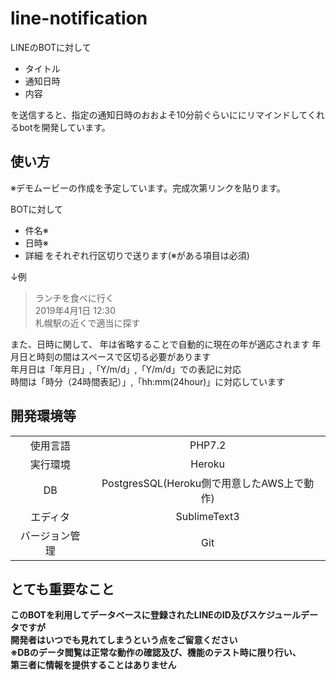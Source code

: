 # line-notification

LINEのBOTに対して
- タイトル
- 通知日時
- 内容

を送信すると、指定の通知日時のおおよそ10分前ぐらいににリマインドしてくれるbotを開発しています。

## 使い方

※デモムービーの作成を予定しています。完成次第リンクを貼ります。

BOTに対して
* 件名※
* 日時※
* 詳細
をそれぞれ行区切りで送ります(※がある項目は必須)

↓例

>ランチを食べに行く  
>2019年4月1日 12:30  
>札幌駅の近くで適当に探す  

また、日時に関して、
年は省略することで自動的に現在の年が適応されます
年月日と時刻の間はスペースで区切る必要があります  
年月日は「年月日」,「Y/m/d」,「Y/m/d」での表記に対応  
時間は「時分（24時間表記）」,「hh:mm(24hour)」に対応しています


## 開発環境等

|  | |
|:-:|:-:|
|使用言語|PHP7.2|
|実行環境|Heroku|
|DB|PostgresSQL(Heroku側で用意したAWS上で動作)|
|エディタ|SublimeText3|
|バージョン管理|Git|

## とても重要なこと
**このBOTを利用してデータベースに登録されたLINEのID及びスケジュールデータですが  
開発者はいつでも見れてしまうという点をご留意ください  
※DBのデータ閲覧は正常な動作の確認及び、機能のテスト時に限り行い、  
第三者に情報を提供することはありません**
